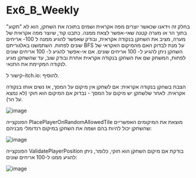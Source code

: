 # Ex6_B_Weekly

בחלק זה וידאנו שכאשר יוצרים מפה אקראית ושמים בתוכה את השחקן, הוא לא "תקוע" בתוך הר או מערה קטנה שאי-אפשר לצאת ממנה.
כתבנו קוד, שיוצר מפה אקראית של מערה, מציב את השחקן בנקודה אקראית, ובודק שאפשר להגיע ממנה ל 100- אריחים שונים לפחות. השתמשנו באלגוריתם BFS על מנת לבדוק האם מהמיקום האקראי של השחקן ניתן להגיע ל- 100 אריחים שונים. אם אי-אפשר להגיע ל- 100 אריחים שונים לפחות, המשחק שם את השחקן בנקודה אקראית אחרת ובודק שוב, עד שהשחקן מגיע לנקודה המקיימת את התנאי.

קישור ל-itch.io: להוסיף.



הצבת בשחקן בנקודה אקראית:
אם לשחקן אין מיקום על המסך, אז נשים אותו בנקודה אקראית. לאחר שלשחקן יש מיקום על המסך - נבדוק אם המיקום הוא חוקי (לא נמצא על הר).

![image](https://github.com/MHA-FinalProject/Ex6_B_Weekly/assets/118722490/d56a7206-0617-4d8c-9b51-9f8e35eb362c)

הפונקצייה PlacePlayerOnRandomAllowedTile מוצאת את המיקומים האפשריים שהשחקן יכול להיות בהם ושמה את השחקן במיקום רנדומלי מבניהם: 

![image](https://github.com/MHA-FinalProject/Ex6_B_Weekly/assets/118722490/11e8b337-4d6d-4352-868f-8fd6c24ec71d)

הפונקצייה ValidatePlayerPosition בודקת אם מיקום השחקן הוא חוקי, כלומר, ניתן להגיע ממנו ל-100 אריחים שונים: 

![image](https://github.com/MHA-FinalProject/Ex6_B_Weekly/assets/118722490/db90e6e4-b805-4e41-bc29-428715b0ce1d)

